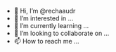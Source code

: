 - 👋 Hi, I’m @rechaaudr
- 👀 I’m interested in ...
- 🌱 I’m currently learning ...
- 💞️ I’m looking to collaborate on ...
- 📫 How to reach me ...

<!---
rechaaudr/rechaaudr is a ✨ special ✨ repository because its `README.md` (this file) appears on your GitHub profile.
You can click the Preview link to take a look at your changes.
--->
